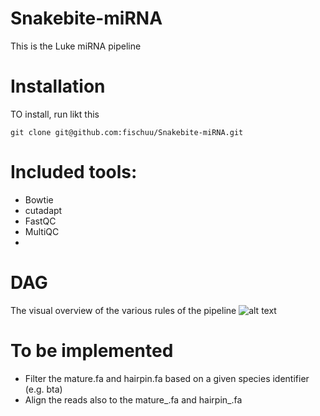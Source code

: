 # Snakebite-miRNA
This is the Luke miRNA pipeline

# Installation
TO install, run likt this

```
git clone git@github.com:fischuu/Snakebite-miRNA.git
```

# Included tools:
 * Bowtie 
 * cutadapt
 * FastQC
 * MultiQC
 * 
# DAG
The visual overview of the various rules of the pipeline
![alt text](https://github.com/fischuu/Pipeline-miRNA/blob/main/workflow.png?raw=true)

# To be implemented
 * Filter the mature.fa and hairpin.fa based on a given species identifier (e.g. bta)
 * Align the reads also to the mature_<identifier>.fa and hairpin_<identifier>.fa 
